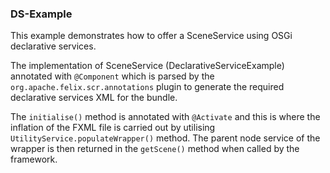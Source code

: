 ### DS-Example
This example demonstrates how to offer a SceneService using OSGi declarative services.

The implementation of SceneService (DeclarativeServiceExample) annotated with `@Component` which is parsed by the `org.apache.felix.scr.annotations` plugin to generate the required declarative services XML for the bundle.

The `initialise()` method is annotated with `@Activate` and this is where the inflation of the FXML file is carried out by utilising `UtilityService.populateWrapper()` method. The parent node service of the wrapper is then returned in the `getScene()` method when called by the framework.